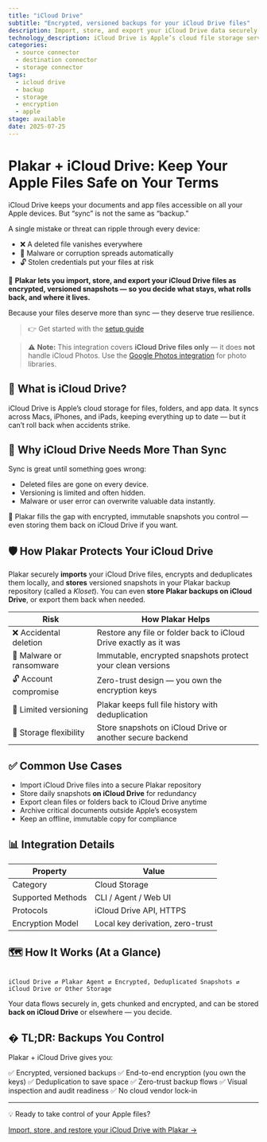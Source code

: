 ```yaml
---
title: "iCloud Drive"
subtitle: "Encrypted, versioned backups for your iCloud Drive files"
description: Import, store, and export your iCloud Drive data securely with Plakar. Immutable, deduplicated, and fully under your control.
technology_description: iCloud Drive is Apple’s cloud file storage service, keeping documents, folders, and app data synced across your Apple devices.
categories:
  - source connector
  - destination connector
  - storage connector
tags:
  - icloud drive
  - backup
  - storage
  - encryption
  - apple
stage: available
date: 2025-07-25
---
```


# Plakar + iCloud Drive: Keep Your Apple Files Safe on Your Terms

iCloud Drive keeps your documents and app files accessible on all your Apple devices. But “sync” is not the same as “backup.”

A single mistake or threat can ripple through every device:

- ❌ A deleted file vanishes everywhere
- 🦠 Malware or corruption spreads automatically
- 🔓 Stolen credentials put your files at risk

🔐 **Plakar lets you import, store, and export your iCloud Drive files as encrypted, versioned snapshots — so you decide what stays, what rolls back, and where it lives.**

Because your files deserve more than sync — they deserve true resilience.

> 👉 Get started with the [setup guide](docs/main/integrations/icloud-drive/)

> ⚠️ **Note:** This integration covers **iCloud Drive files only** — it does **not** handle iCloud Photos. Use the [Google Photos integration](docs/main/integrations/google-photos/) for photo libraries.


## 🧠 What is iCloud Drive?

iCloud Drive is Apple’s cloud storage for files, folders, and app data. It syncs across Macs, iPhones, and iPads, keeping everything up to date — but it can’t roll back when accidents strike.

## 🚨 Why iCloud Drive Needs More Than Sync

Sync is great until something goes wrong:

- Deleted files are gone on every device.
- Versioning is limited and often hidden.
- Malware or user error can overwrite valuable data instantly.

🎯 Plakar fills the gap with encrypted, immutable snapshots you control — even storing them back on iCloud Drive if you want.

## 🛡️ How Plakar Protects Your iCloud Drive

Plakar securely **imports** your iCloud Drive files, encrypts and deduplicates them locally, and **stores** versioned snapshots in your Plakar backup repository (called a *Kloset*). You can even **store Plakar backups on iCloud Drive**, or export them back when needed.

| **Risk**                       | **How Plakar Helps**                                             |
|--------------------------------|-------------------------------------------------------------------|
| ❌ Accidental deletion          | Restore any file or folder back to iCloud Drive exactly as it was |
| 🦠 Malware or ransomware        | Immutable, encrypted snapshots protect your clean versions        |
| 🔓 Account compromise           | Zero-trust design — you own the encryption keys                   |
| 📂 Limited versioning           | Plakar keeps full file history with deduplication                 |
| 🔄 Storage flexibility          | Store snapshots on iCloud Drive or another secure backend         |

## ✅ Common Use Cases

- Import iCloud Drive files into a secure Plakar repository
- Store daily snapshots **on iCloud Drive** for redundancy
- Export clean files or folders back to iCloud Drive anytime
- Archive critical documents outside Apple’s ecosystem
- Keep an offline, immutable copy for compliance

## 📊 Integration Details

| **Property**         | **Value**                           |
|----------------------|-------------------------------------|
| Category             | Cloud Storage                       |
| Supported Methods    | CLI / Agent / Web UI                |
| Protocols            | iCloud Drive API, HTTPS             |
| Encryption Model     | Local key derivation, zero-trust    |

## 🗺️ How It Works (At a Glance)

```

iCloud Drive ⇄ Plakar Agent ⇄ Encrypted, Deduplicated Snapshots ⇄ iCloud Drive or Other Storage

```

Your data flows securely in, gets chunked and encrypted, and can be stored **back on iCloud Drive** or elsewhere — you decide.

## � TL;DR: Backups You Control

Plakar + iCloud Drive gives you:

✅ Encrypted, versioned backups
✅ End-to-end encryption (you own the keys)
✅ Deduplication to save space
✅ Zero-trust backup flows
✅ Visual inspection and audit readiness
✅ No cloud vendor lock-in

---

💡 Ready to take control of your Apple files?

[Import, store, and restore your iCloud Drive with Plakar →](docs/main/integrations/icloud-drive/)